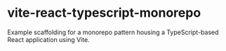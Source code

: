 # vite-react-typescript-monorepo
Example scaffolding for a monorepo pattern housing a TypeScript-based React application using Vite.
